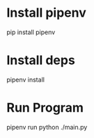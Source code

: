 # Install pipenv
pip install pipenv
# Install deps
pipenv install
# Run Program
pipenv run python ./main.py
